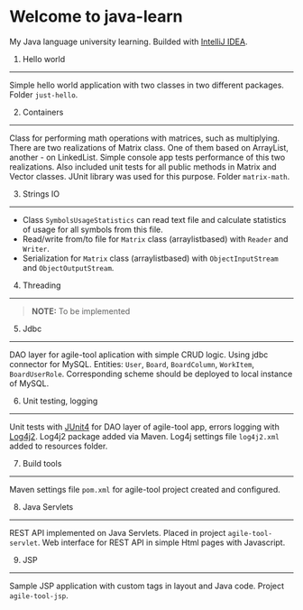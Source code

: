 Welcome to java-learn
=====================
My Java language university learning. Builded with [IntelliJ IDEA](http://www.jetbrains.com/idea/).

1. Hello world
--------------
Simple hello world application with two classes in two different packages. Folder `just-hello`.

2. Containers
-------------
Class for performing math operations with matrices, such as multiplying. There are two realizations of Matrix class. One of them based on ArrayList, another - on LinkedList. Simple console app tests performance of this two realizations. Also included unit tests for all public methods in Matrix and Vector classes. JUnit library was used for this purpose. Folder `matrix-math`.

3. Strings IO
-------------
- Class `SymbolsUsageStatistics` can read text file and calculate statistics of usage for all symbols from this file.
- Read/write from/to file for `Matrix` class (arraylistbased) with `Reader` and `Writer`.
- Serialization for `Matrix` class (arraylistbased) with `ObjectInputStream` and `ObjectOutputStream`.

4. Threading
------------
> **NOTE:** To be implemented 

5. Jdbc
-------
DAO layer for agile-tool aplication with simple CRUD logic. Using jdbc connector for MySQL. Entities: `User`, `Board`, `BoardColumn`, `WorkItem`, `BoardUserRole`. Corresponding scheme should be deployed to local instance of MySQL.

6. Unit testing, logging
------------------------
Unit tests with [JUnit4](http://junit.org/) for DAO layer of agile-tool app, errors logging with [Log4j2](http://logging.apache.org/log4j/2.x/). Log4j2 package added via Maven. Log4j settings file `log4j2.xml` added to resources folder.

7. Build tools
--------------
Maven settings file `pom.xml` for agile-tool project created and configured.

8. Java Servlets
----------------
REST API implemented on Java Servlets. Placed in project `agile-tool-servlet`. Web interface for REST API in simple Html pages with Javascript.

9. JSP
------
Sample JSP application with custom tags in layout and Java code. Project `agile-tool-jsp`.
